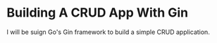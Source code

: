 # Building A CRUD App With Gin

I will be suign Go's Gin framework to build a simple CRUD application.